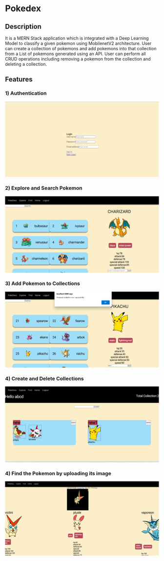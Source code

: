 # Pokedex
## Description
It is a MERN Stack application which is integrated with a Deep Learning Model to classify a given pokemon using MobilenetV2 architecture.
User can create a collection of pokemons and add pokemons into that collection from a List of pokemons generated using an API.
User can perform all CRUD operations including removing a pokemon from the collection and deleting a collection.
## Features
### 1) Authentication
![Alt text](./assets/image.png)

### 2) Explore and Search Pokemon
![Alt text](./assets/image-1.png)

### 3) Add Pokemon to Collections
![Alt text](./assets/image-3.png)

### 4) Create and Delete Collections
![Alt text](./assets/image-4.png)

### 4) Find the Pokemon by uploading its image
![Alt text](./assets/image-5.png)


